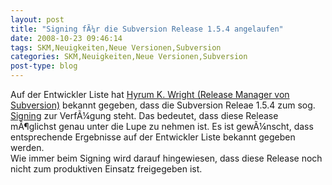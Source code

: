 ```yaml
---
layout: post
title: "Signing fÃ¼r die Subversion Release 1.5.4 angelaufen"
date: 2008-10-23 09:46:14
tags: SKM,Neuigkeiten,Neue Versionen,Subversion
categories: SKM,Neuigkeiten,Neue Versionen,Subversion
post-type: blog
---
```

Auf der Entwickler Liste hat <a href="http://subversion.tigris.org/servlets/ReadMsg?list=dev&msgNo=144435">Hyrum K. Wright (Release Manager von Subversion)</a> bekannt gegeben, dass die Subversion Releae 1.5.4 zum sog. <a href="http://subversion.tigris.org/hacking.html#tarball-signing">Signing</a> zur VerfÃ¼gung steht. Das bedeutet, dass diese Release mÃ¶glichst genau unter die Lupe zu nehmen ist. Es ist gewÃ¼nscht, dass entsprechende Ergebnisse auf der Entwickler Liste bekannt gegeben werden.<br/>
Wie immer beim Signing wird darauf hingewiesen, dass diese Release noch nicht zum produktiven Einsatz freigegeben ist.
